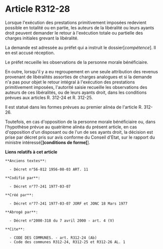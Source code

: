 # Article R312-28

Lorsque l'exécution des prestations primitivement imposées redevient possible en totalité ou en partie, les auteurs de la
libéralité ou leurs ayants droit peuvent demander le retour à l'exécution totale ou partielle des charges initiales grevant
la libéralité.

La demande est adressée au préfet qui a instruit le dossier[*compétence*]. Il en est accusé réception.

Le préfet recueille les observations de la personne morale bénéficiaire.

En outre, lorsqu'il y a eu regroupement en une seule attribution des revenus provenant de libéralités assorties de charges
analogues et si la demande n'a pas pour objet le retour intégral à l'exécution des prestations primitivement imposées,
l'autorité saisie recueille les observations des auteurs de ces libéralités, ou de leurs ayants droit, dans les conditions
prévues aux articles R. 312-24 et R. 312-25.

Il est statué dans les formes prévues au premier alinéa de l'article R. 312-26.

Toutefois, en cas d'opposition de la personne morale bénéficiaire ou, dans l'hypothèse prévue au quatrième alinéa du présent
article, en cas d'opposition d'un disposant ou de l'un de ses ayants droit, la décision est prise par décret pris sur avis
conforme du Conseil d'Etat, sur le rapport du ministre intéressé[**]conditions de forme[**].

**Liens relatifs à cet article**

	**Anciens textes**:

	  - Décret n°56-812 1956-08-03 ART. 11

	**Codifié par**:

	  - Décret n°77-241 1977-03-07

	**Créé par**:

	  - Décret n°77-241 1977-03-07 JORF et JONC 18 Mars 1977

	**Abrogé par**:

	  - Décret n°2000-318 du 7 avril 2000 - art. 4 (V)

	**Cite**:

	  - CODE DES COMMUNES. - art. R312-24 (Ab)
	  - Code des communes R312-24, R312-25 et R312-26 AL. 1
